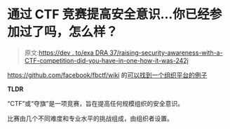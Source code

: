 # 通过 CTF 竞赛提高安全意识...你已经参加过了吗，怎么样？

> 原文:[https://dev . to/exa DRA 37/raising-security-awareness-with-a-CTF-competition-did-you-have-in-one-how-it-was-242j](https://dev.to/exadra37/raising-security-awareness-with-a-ctf-competition-did-you-already-participate-in-one-how-it-was-242j)

https://github.com/facebook/fbctf/wiki 的[可以找到一个组织平台的例子](https://github.com/facebook/fbctf/wiki)

**TLDR**

“CTF”或“夺旗”是一项竞赛，旨在提高任何规模组织的安全意识。

比赛由几个不同难度和专业水平的挑战组成，由组织者设置。